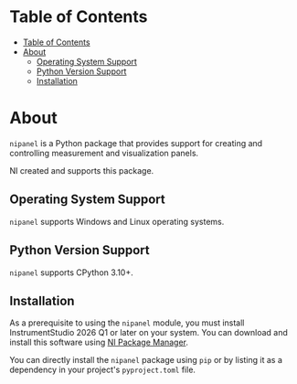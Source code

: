 # Table of Contents

- [Table of Contents](#table-of-contents)
- [About](#about)
  - [Operating System Support](#operating-system-support)
  - [Python Version Support](#python-version-support)
  - [Installation](#installation)

# About

`nipanel` is a Python package that provides support for creating and controlling measurement and visualization panels.

NI created and supports this package.

## Operating System Support

`nipanel` supports Windows and Linux operating systems.

## Python Version Support

`nipanel` supports CPython 3.10+.

## Installation

As a prerequisite to using the `nipanel` module, you must install InstrumentStudio 2026 Q1
or later on your system. You can download and install this software using
[NI Package Manager](https://www.ni.com/en/support/downloads/software-products/download.package-manager.html).

You can directly install the `nipanel` package using `pip` or by listing it as a
dependency in your project's `pyproject.toml` file.
